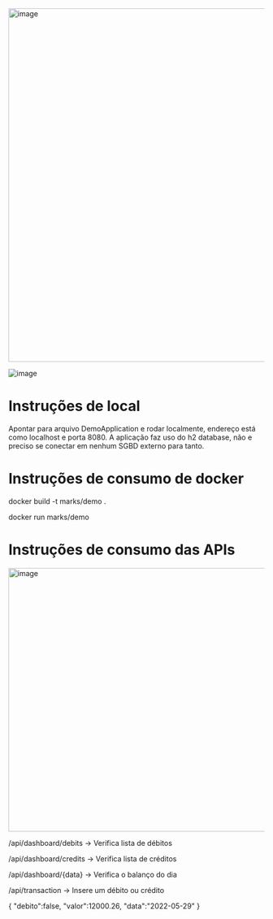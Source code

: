 <img width="696" alt="image" src="https://user-images.githubusercontent.com/6106197/227732319-18959d8e-3cb9-412e-8442-79a81b3c6625.png">

![image](https://user-images.githubusercontent.com/6106197/228066458-6cdb240a-1a1d-4836-99ac-2fe345cf8893.png)

# Instruções de local

Apontar para arquivo DemoApplication e rodar localmente, endereço está como localhost e porta 8080. A aplicação faz uso do h2 database, não e preciso se conectar em nenhum SGBD externo para tanto.

# Instruções de consumo de docker

docker build -t marks/demo .

docker run marks/demo

# Instruções de consumo das APIs

<img width="519" alt="image" src="https://user-images.githubusercontent.com/6106197/228121890-6569fe0c-7629-488b-b342-3367d5127530.png">

  /api/dashboard/debits -> Verifica lista de débitos
  
  /api/dashboard/credits -> Verifica lista de créditos
  
  /api/dashboard/{data} -> Verifica o balanço do dia

  /api/transaction -> Insere um débito ou crédito

{
    "debito":false,
    "valor":12000.26,
    "data":"2022-05-29"
}
